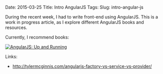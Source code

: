 Date: 2015-03-25
Title: Intro AngularJS
Tags:
Slug: intro-angular-js

During the recent week, I had to write front-end using AngularJS.
This is a work in progress article, as I explore different AngularJS books and resources.


Currently, I recommend books:

[![AngularJS: Up and Running](http://akamaicovers.oreilly.com/images/0636920033486/lrg.jpg)](http://shop.oreilly.com/product/0636920033486.do)


Links:

* http://tylermcginnis.com/angularjs-factory-vs-service-vs-provider/
